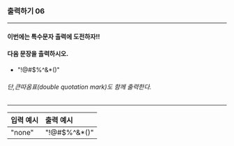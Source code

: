 ### 출력하기 06

***

#### 이번에는 특수문자 출력에 도전하자!!
#### 다음 문장을 출력하시오.

* "!@#$%^&*()"
###### 단,큰따옴표(double quotation mark)도 함께 출력한다.

***
입력 예시|출력 예시|
|:--    |:--
 "none" |"!@#$%^&*()"|
